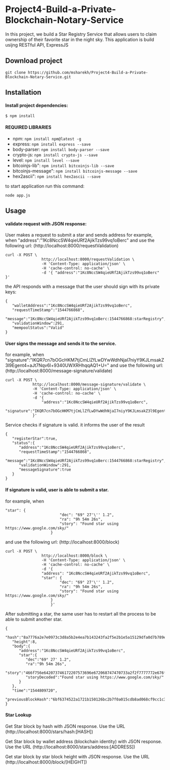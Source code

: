 # Project4-Build-a-Private-Blockchain-Notary-Service


In this project, we build a Star Registry Service that allows users to claim ownership of their favorite star in the night sky. 
This application is build usijng RESTful API, ExpressJS 


## Download project
```
git clone https://github.com/msharekh/Project4-Build-a-Private-Blockchain-Notary-Service.git

```



## Installation 

#### Install project dependencies:
```
$ npm install
```
#### REQUIRED LIBRARIES
- npm:            `npm install npm@latest -g`
- express:        `npm install express --save`
- body-parser:    `npm install body-parser --save`
- crypto-js:      `npm install crypto-js --save`
- level:          `npm install level --save`
- bitcoinjs-lib": `npm install bitcoinjs-lib --save`
- bitcoinjs-message": `npm install bitcoinjs-message --save`
- hex2ascii": `npm install hex2ascii --save`
 
 
to start application run this command:
```
node app.js
```


## Usage
 
#### validate request with JSON response:

User makes a request to submit a star and sends address
for example, when "address":"1Kc8NccSW4qieURf2AjikTzs99vq1oBerc" and use the following url:
(http://localhost:8000/requestValidation)
```
curl -X POST \
                http://localhost:8000/requestValidation \
                -H 'Content-Type: application/json' \
                -H 'cache-control: no-cache' \
                -d '{ "address":"1Kc8NccSW4qieURf2AjikTzs99vq1oBerc" }'

```
the API responds with a message that the user should sign with its private keys:

```
{  
   "walletAddress":"1Kc8NccSW4qieURf2AjikTzs99vq1oBerc",
   "requestTimeStamp":"1544766868",
   "message":"1Kc8NccSW4qieURf2AjikTzs99vq1oBerc:1544766868:starRegistry",
   "validationWindow":291,
   "mempoolStatus":"Valid"
}
```

#### User signs the message and sends it to the service.
for example, when "signature":"IKQR7cn7bOGcHKM7tjCmLlZfLwDYwWdhNjaI7niyY9KJLmsakZ3l9Egent4+aJt7Nqv6l+9340UWXRHhqqAQ1+U="
and use the following url:
(http://localhost:8000/message-signature/validate)

```
curl -X POST \
            http://localhost:8000/message-signature/validate \
            -H 'Content-Type: application/json' \
            -H 'cache-control: no-cache' \
            -d '{
                "address":"1Kc8NccSW4qieURf2AjikTzs99vq1oBerc",
                "signature":"IKQR7cn7bOGcHKM7tjCmLlZfLwDYwWdhNjaI7niyY9KJLmsakZ3l9Egent4+aJt7Nqv6l+9340UWXRHhqqAQ1+U="
            }'
```

Service checks if signature is valid. it informs the user of the result
```
{  
   "registerStar":true,
   "status":{  
      "address":"1Kc8NccSW4qieURf2AjikTzs99vq1oBerc",
      "requestTimeStamp":"1544766868",
      "message":"1Kc8NccSW4qieURf2AjikTzs99vq1oBerc:1544766868:starRegistry",
      "validationWindow":291,
      "messageSignature":true
   }
}
```


#### If signature is valid, user is able to submit a star.
for example, when 
```
"star": {
                        "dec": "69° 27'\'' 1.2",
                        "ra": "9h 54m 26s",
                        "story": "Found star using https://www.google.com/sky/"
                    }
 ```
 and use the following url:
(http://localhost:8000/block)
```
curl -X POST \
                http://localhost:8000/block \
                -H 'Content-Type: application/json' \
                -H 'cache-control: no-cache' \
                -d '{
                "address": "1Kc8NccSW4qieURf2AjikTzs99vq1oBerc",
                "star": {
                        "dec": "69° 27'\'' 1.2",
                        "ra": "9h 54m 26s",
                        "story": "Found star using https://www.google.com/sky/"
                    }
            	    }'
```
After submitting a star, the same user has to restart all the process to be able to submit another star. 
```
{  
   "hash":"8a7776a2e7e0973c3d8a5b2e4ea7b143243fa2f5e2b1e5a15129dfa0d7b789e1",
   "height":8,
   "body":{  
      "address":"1Kc8NccSW4qieURf2AjikTzs99vq1oBerc",
      "star":{  
         "dec":"69° 27' 1.2",
         "ra":"9h 54m 26s",
         "story":"466f756e642073746172207573696e672068747470733a2f2f7777772e676f6f676c652e636f6d2f736b792f",
         "storyDecoded":"Found star using https://www.google.com/sky/"
      }
   },
   "time":"1544809720",
   "previousBlockHash":"6bf6374522a1721b150126bc2b7f0a015cdb8ad068cf9cc1c38ab5bb605271da"
}
```

 #### Star Lookup 
 
 Get Star block by hash with JSON response.
 Use the URL (http://localhost:8000/stars/hash:[HASH])
 
 Get Star block by wallet address (blockchain identity) with JSON response.
 Use the URL (http://localhost:8000/stars/address:[ADDRESS])
 
 Get star block by star block height with JSON response.
 Use the URL (http://localhost:8000/block/[HEIGHT])
 
 
